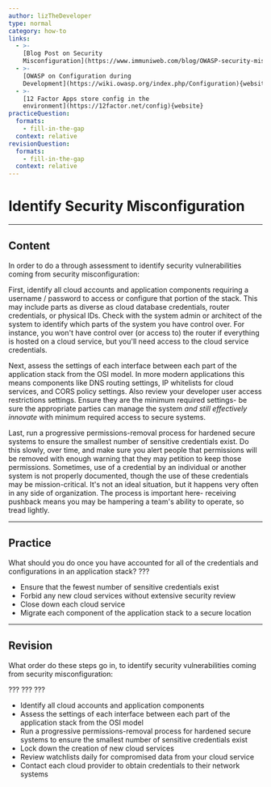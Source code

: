```yaml
---
author: lizTheDeveloper
type: normal
category: how-to
links:
  - >-
    [Blog Post on Security
    Misconfiguration](https://www.immuniweb.com/blog/OWASP-security-misconfiguration.html){website}
  - >-
    [OWASP on Configuration during
    Development](https://wiki.owasp.org/index.php/Configuration){website}
  - >-
    [12 Factor Apps store config in the
    environment](https://12factor.net/config){website}
practiceQuestion:
  formats:
    - fill-in-the-gap
  context: relative
revisionQuestion:
  formats:
    - fill-in-the-gap
  context: relative
---
```


# Identify Security Misconfiguration


---

## Content

In order to do a through assessment to identify security vulnerabilities coming from security misconfiguration:

First, identify all cloud accounts and application components requiring a username / password to access or configure that portion of the stack. This may include parts as diverse as cloud database credentials, router credentials, or physical IDs. Check with the system admin or architect of the system to identify which parts of the system you have control over. For instance, you won't have control over (or access to) the router if everything is hosted on a cloud service, but you'll need access to the cloud service credentials.

Next, assess the settings of each interface between each part of the application stack from the OSI model. In more modern applications this means components like DNS routing settings, IP whitelists for cloud services, and CORS policy settings. Also review your developer user access restrictions settings. Ensure they are the minimum required settings- be sure the appropriate parties can manage the system *and still effectively innovate* with minimum required access to secure systems.

Last, run a progressive permissions-removal process for hardened secure systems to ensure the smallest number of sensitive credentials exist. Do this slowly, over time, and make sure you alert people that permissions will be removed with enough warning that they may petition to keep those permissions. Sometimes, use of a credential by an individual or another system is not properly documented, though the use of these credentials may be mission-critical. It's not an ideal situation, but it happens very often in any side of organization. The process is important here- receiving pushback means you may be hampering a team's ability to operate, so tread lightly.


---

## Practice

What should you do once you have accounted for all of the credentials and configurations in an application stack? ???

- Ensure that the fewest number of sensitive credentials exist
- Forbid any new cloud services without extensive security review
- Close down each cloud service
- Migrate each component of the application stack to a secure location


---

## Revision

What order do these steps go in, to identify security vulnerabilities coming from security misconfiguration:

???
???
???

- Identify all cloud accounts and application components
- Assess the settings of each interface between each part of the application stack from the OSI model
- Run a progressive permissions-removal process for hardened secure systems to ensure the smallest number of sensitive credentials exist
- Lock down the creation of new cloud services
- Review watchlists daily for compromised data from your cloud service
- Contact each cloud provider to obtain credentials to their network systems
